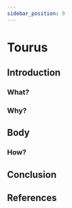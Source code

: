 ```yaml
---
sidebar_position: 9
---
```


# Tourus

## Introduction
### What?

### Why?

## Body
### How?

## Conclusion

## References